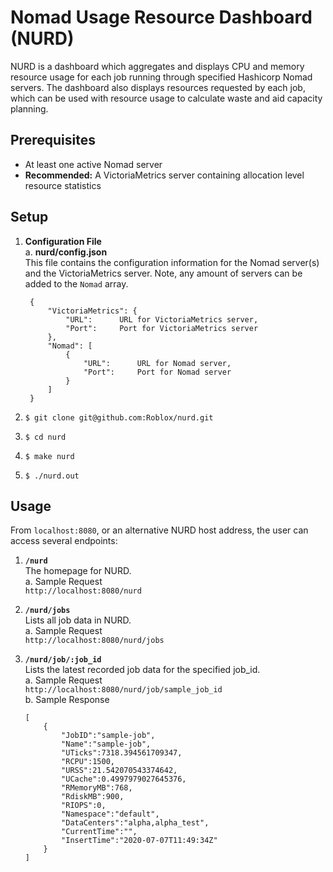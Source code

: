 # Nomad Usage Resource Dashboard (NURD)
NURD is a dashboard which aggregates and displays CPU and memory resource usage for each job running through specified Hashicorp Nomad servers. The dashboard also displays resources requested by each job, which can be used with resource usage to calculate waste and aid capacity planning. 

## Prerequisites
* At least one active Nomad server
* **Recommended:** A VictoriaMetrics server containing allocation level resource statistics

## Setup
1. **Configuration File**<br>
    a. **nurd/config.json**<br>
        This file contains the configuration information for the Nomad server(s) and the VictoriaMetrics server. Note, any amount of servers can be added to the `Nomad` array.

        {
            "VictoriaMetrics": {
                "URL":      URL for VictoriaMetrics server, 
                "Port":     Port for VictoriaMetrics server
            },
            "Nomad": [
                {
                    "URL":      URL for Nomad server, 
                    "Port":     Port for Nomad server
                }
            ]
        }
2. `$ git clone git@github.com:Roblox/nurd.git`
3. `$ cd nurd`
4. `$ make nurd`
5. `$ ./nurd.out`

## Usage
From `localhost:8080`, or an alternative NURD host address, the user can access several endpoints:

1. **`/nurd`**<br>
The homepage for NURD.<br>
    a. Sample Request<br>
    `http://localhost:8080/nurd`

2. **`/nurd/jobs`**<br>
Lists all job data in NURD.<br>
    a. Sample Request<br>
    `http://localhost:8080/nurd/jobs`

3. **`/nurd/job/:job_id`**<br>
Lists the latest recorded job data for the specified job_id.<br>
    a. Sample Request<br>
    `http://localhost:8080/nurd/job/sample_job_id`<br>
    b. Sample Response
    ```
    [
        {
            "JobID":"sample-job",
            "Name":"sample-job",
            "UTicks":7318.394561709347,
            "RCPU":1500,
            "URSS":21.542070543374642,
            "UCache":0.4997979027645376,
            "RMemoryMB":768,
            "RdiskMB":900,
            "RIOPS":0,
            "Namespace":"default",
            "DataCenters":"alpha,alpha_test",
            "CurrentTime":"",
            "InsertTime":"2020-07-07T11:49:34Z"
        }
    ]
    ```
